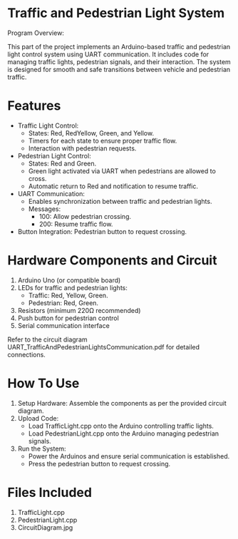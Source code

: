 # Traffic and Pedestrian Light System
Program Overview:

This part of the project implements an Arduino-based traffic and pedestrian light control system using UART communication. It includes code for managing traffic lights, pedestrian signals, and their interaction. The system is designed for smooth and safe transitions between vehicle and pedestrian traffic. 

# Features
- Traffic Light Control:
    - States: Red, RedYellow, Green, and Yellow.
    - Timers for each state to ensure proper traffic flow.
    - Interaction with pedestrian requests.
- Pedestrian Light Control:
    - States: Red and Green.
    - Green light activated via UART when pedestrians are allowed to cross.
    - Automatic return to Red and notification to resume traffic.
- UART Communication:
    - Enables synchronization between traffic and pedestrian lights.
    - Messages:
        - 100: Allow pedestrian crossing.
        - 200: Resume traffic flow.
- Button Integration: Pedestrian button to request crossing.

# Hardware Components and Circuit
1) Arduino Uno (or compatible board)
2) LEDs for traffic and pedestrian lights:
    - Traffic: Red, Yellow, Green.
    - Pedestrian: Red, Green.
3) Resistors (minimum 220Ω recommended)
4) Push button for pedestrian control
5) Serial communication interface

Refer to the circuit diagram UART_TrafficAndPedestrianLightsCommunication.pdf for detailed connections.

# How To Use
1) Setup Hardware: Assemble the components as per the provided circuit diagram.
2) Upload Code:
    - Load TrafficLight.cpp onto the Arduino controlling traffic lights.
    - Load PedestrianLight.cpp onto the Arduino managing pedestrian signals.
3) Run the System:
    - Power the Arduinos and ensure serial communication is established.
    - Press the pedestrian button to request crossing.

# Files Included
1) TrafficLight.cpp 
2) PedestrianLight.cpp 
3) CircuitDiagram.jpg
